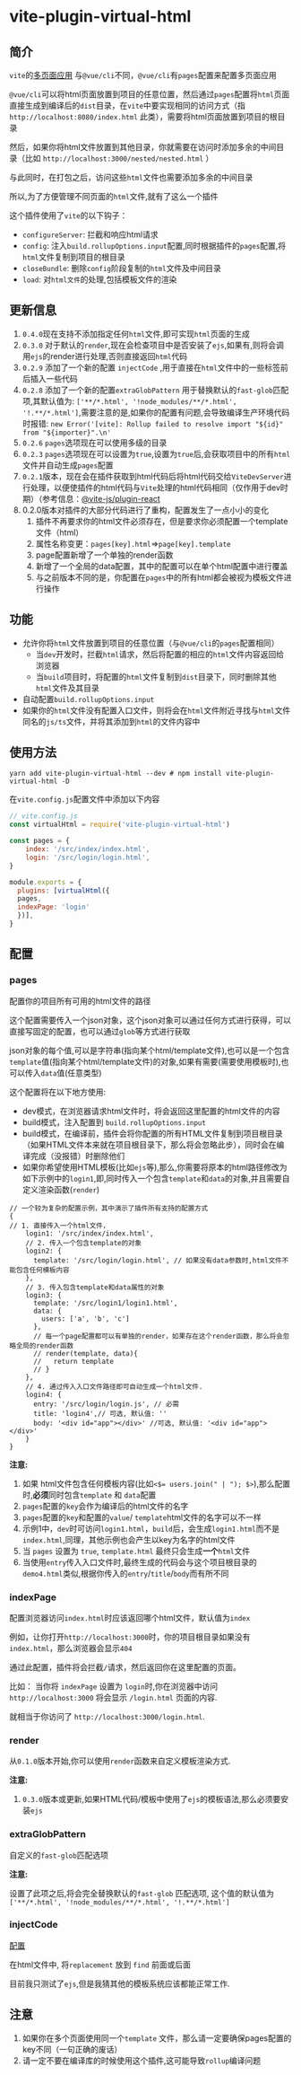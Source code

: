 # vite-plugin-virtual-html

## 简介

`vite`的[多页面应用](https://vitejs.dev/guide/build.html#multi-page-app) 与`@vue/cli`不同，`@vue/cli`有`pages`配置来配置多页面应用

`@vue/cli`可以将html页面放置到项目的任意位置，然后通过`pages`配置将`html`页面直接生成到编译后的`dist`目录，在`vite`中要实现相同的访问方式（指 `http://localhost:8080/index.html` 此类），需要将html页面放置到项目的根目录

然后，如果你将html文件放置到其他目录，你就需要在访问时添加多余的中间目录（比如 `http://localhost:3000/nested/nested.html` ）

与此同时，在打包之后，访问这些`html`文件也需要添加多余的中间目录

所以,为了方便管理不同页面的`html`文件,就有了这么一个插件

这个插件使用了`vite`的以下钩子：
  + `configureServer`: 拦截和响应html请求
  + `config`: 注入`build.rollupOptions.input`配置,同时根据插件的`pages`配置,将`html`文件复制到项目的根目录
  + `closeBundle`: 删除`config`阶段复制的`html`文件及中间目录
  + `load`: 对`html文件`的处理,包括模板文件的渲染

## 更新信息
1. `0.4.0`现在支持不添加指定任何`html`文件,即可实现`html`页面的生成
1. `0.3.0` 对于默认的`render`,现在会检查项目中是否安装了`ejs`,如果有,则将会调用`ejs`的render进行处理,否则直接返回`html`代码
1. `0.2.9` 添加了一个新的配置 `injectCode` ,用于直接在`html`文件中的一些标签前后插入一些代码
2. `0.2.8` 添加了一个新的配置`extraGlobPattern` 用于替换默认的`fast-glob`匹配项,其默认值为:  `['**/*.html', '!node_modules/**/*.html', '!.**/*.html']`,需要注意的是,如果你的配置有问题,会导致编译生产环境代码时报错: `new Error('[vite]: Rollup failed to resolve import "${id}" from "${importer}".\n'`
3. `0.2.6` `pages`选项现在可以使用多级的目录
4. `0.2.3` `pages`选项现在可以设置为`true`,设置为`true`后,会获取项目中的所有`html`文件并自动生成`pages`配置
5. `0.2.1`版本，现在会在插件获取到html代码后将html代码交给`ViteDevServer`进行处理，以便使插件的html代码与`Vite`处理的html代码相同（仅作用于dev时期）（参考信息：[@vite-js/plugin-react](https://github.com/vitejs/vite/tree/main/packages/plugin-react#middleware-mode)
6. 0.2.0版本对插件的大部分代码进行了重构，配置发生了一点小小的变化
   1. 插件不再要求你的html文件必须存在，但是要求你必须配置一个template文件（html）
   2. 属性名称变更：`pages[key].html`=>`page[key].template`
   3. page配置新增了一个单独的render函数
   4. 新增了一个全局的data配置，其中的配置可以在单个html配置中进行覆盖
   5. 与之前版本不同的是，你配置在`pages`中的所有html都会被视为模板文件进行操作

## 功能

+ 允许你将`html`文件放置到项目的任意位置（与`@vue/cli`的`pages`配置相同）
    + 当`dev`开发时，拦截`html`请求，然后将配置的相应的`html`文件内容返回给浏览器
    + 当`build`项目时，将配置的`html`文件复制到`dist`目录下，同时删除其他`html`文件及其目录
+ 自动配置`build.rollupOptions.input`
+ 如果你的`html`文件没有配置入口文件，则将会在`html`文件附近寻找与`html`文件同名的`js/ts`文件，并将其添加到`html`的文件内容中

## 使用方法

`yarn add vite-plugin-virtual-html --dev # npm install vite-plugin-virtual-html -D`

在`vite.config.js`配置文件中添加以下内容

``` js
// vite.config.js
const virtualHtml = require('vite-plugin-virtual-html')

const pages = {
    index: '/src/index/index.html',
    login: '/src/login/login.html',
}

module.exports = {
  plugins: [virtualHtml({
  pages,
  indexPage: 'login'
  })],
}
```

## 配置

### pages

配置你的项目所有可用的html文件的路径

这个配置需要传入一个json对象，这个json对象可以通过任何方式进行获得，可以直接写固定的配置，也可以通过`glob`等方式进行获取

json对象的每个值,可以是字符串(指向某个html/template文件),也可以是一个包含`template`值(指向某个html/template文件)的对象,如果有需要(需要使用模板时),也可以传入`data`值(任意类型)

这个配置将在以下地方使用:
+ dev模式，在浏览器请求html文件时，将会返回这里配置的html文件的内容
+ build模式，注入配置到 `build.rollupOptions.input`
+ build模式，在编译前，插件会将你配置的所有HTML文件复制到项目根目录（如果HTML文件本来就在项目根目录下，那么将会忽略此步），同时会在编译完成（没报错）时删除他们
+ 如果你希望使用HTML模板(比如`ejs`等),那么,你需要将原本的html路径修改为如下示例中的`login1`,即,同时传入一个包含`template`和`data`的对象,并且需要自定义渲染函数(`render`)
```
// 一个较为复杂的配置示例，其中演示了插件所有支持的配置方式
{ 
// 1. 直接传入一个html文件，
    login1: '/src/index/index.html', 
    // 2. 传入一个包含template的对象
    login2: {
      template: '/src/login/login.html', // 如果没有data参数时,html文件不能包含任何模板内容
    },
    // 3. 传入包含template和data属性的对象
    login3: {
      template: '/src/login1/login1.html',
      data: {
        users: ['a', 'b', 'c']
      },
      // 每一个page配置都可以有单独的render，如果存在这个render函数，那么将会忽略全局的render函数
      // render(template, data){
      //   return template
      // }
    },
    // 4. 通过传入入口文件路径即可自动生成一个html文件.
    login4: {
      entry: '/src/login/login.js', // 必需
      title: 'login4',// 可选, 默认值: ''
      body: '<div id="app"></div>' //可选, 默认值: '<div id="app"></div>'
    }
}
```
**注意:**
1. 如果 html文件包含任何模板内容(比如`<$= users.join(" | "); $>`),那么配置时,**必须**同时包含`template` 和 `data`配置
2. `pages`配置的`key`会作为编译后的html文件的名字
3. `pages`配置的`key`和配置的`value`/ `template`html文件的名字可以不一样
4. 示例1中，`dev`时可访问`login1.html`，`build`后，会生成`login1.html`而不是`index.html`,同理，其他示例也会产生以key为名字的html文件
5. 当 `pages` 设置为 `true`, `template.html` 最终只会生成**一个**`html`文件
6. 当使用`entry`传入入口文件时,最终生成的代码会与这个项目根目录的`demo4.html`类似,根据你传入的`entry`/`title`/`body`而有所不同

### indexPage

配置浏览器访问`index.html`时应该返回哪个html文件，默认值为`index`

例如，让你打开`http://localhost:3000`时，你的项目根目录如果没有`index.html`，那么浏览器会显示`404`

通过此配置，插件将会拦截`/`请求，然后返回你在这里配置的页面。

比如：
当你将 `indexPage` 设置为 `login`时,你在浏览器中访问 `http://localhost:3000` 将会显示 `/login.html` 页面的内容.

就相当于你访问了 `http://localhost:3000/login.html`.

### render

从`0.1.0`版本开始,你可以使用`render`函数来自定义模板渲染方式.

**注意:**
1. `0.3.0`版本或更新,如果HTML代码/模板中使用了`ejs`的模板语法,那么必须要安装`ejs`

### extraGlobPattern

自定义的`fast-glob`匹配选项

**注意:**

设置了此项之后,将会完全替换默认的`fast-glob` 匹配选项, 这个值的默认值为`['**/*.html', '!node_modules/**/*.html', '!.**/*.html']`

### injectCode

[配置](./src/types.ts#51)

在html文件中, 将`replacement` 放到 `find` 前面或后面

目前我只测试了`ejs`,但是我猜其他的模板系统应该都能正常工作.

## 注意
1. 如果你在多个页面使用同一个`template` 文件，那么请一定要确保pages配置的key不同（一句正确的废话）
2. 请一定不要在编译库的时候使用这个插件,这可能导致`rollup`编译问题

